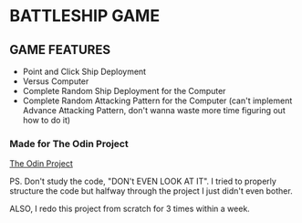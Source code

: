# BATTLESHIP GAME

## GAME FEATURES

- Point and Click Ship Deployment
- Versus Computer
- Complete Random Ship Deployment for the Computer
- Complete Random Attacking Pattern for the Computer (can't implement Advance Attacking Pattern, don't wanna waste more time figuring out how to do it)

### Made for The Odin Project

[The Odin Project](https://www.theodinproject.com/)

PS. Don't study the code, "DON't EVEN LOOK AT IT". I tried to properly structure the code but halfway through the project I just didn't even bother.

ALSO, I redo this project from scratch for 3 times within a week.
